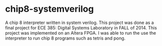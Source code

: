 chip8-systemverilog
===================

A chip 8 interpreter written in system verilog.
This project was done as a final project for ECE 385: Digital Systems Laboratory in FALL of 2014. This project was implemented on an Altera FPGA. I was able to run the use the interpreter to run chip 8 programs such as tetris and pong. 
